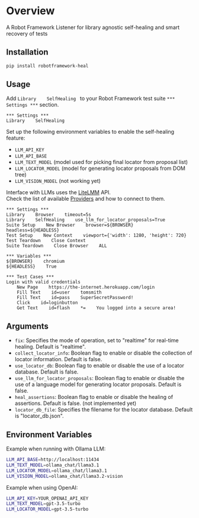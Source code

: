 # Overview  

A Robot Framework Listener for library agnostic self-healing and smart recovery of tests

## Installation
```bash
pip install robotframework-heal
```

## Usage

Add `Library    SelfHealing ` to your Robot Framework test suite `*** Settings ***` section.

```robotframework
*** Settings ***
Library    SelfHealing
```	

Set up the following environment variables to enable the self-healing feature:

* `LLM_API_KEY`
* `LLM_API_BASE`
* `LLM_TEXT_MODEL` (model used for picking final locator from proposal list)
* `LLM_LOCATOR_MODEL` (model for generating locator proposals from DOM tree)
* `LLM_VISION_MODEL` (not working yet)

Interface with LLMs uses the [LiteLMM](https://docs.litellm.ai) API.  
Check the list of available [Providers](https://docs.litellm.ai/docs/providers) and how to connect to them.



```robotframework
*** Settings ***
Library    Browser    timeout=5s
Library    SelfHealing    use_llm_for_locator_proposals=True
Suite Setup    New Browser    browser=${BROWSER}    headless=${HEADLESS}
Test Setup    New Context    viewport={'width': 1280, 'height': 720}
Test Teardown    Close Context
Suite Teardown    Close Browser    ALL

*** Variables ***
${BROWSER}    chromium
${HEADLESS}    True

*** Test Cases ***
Login with valid credentials
    New Page    https://the-internet.herokuapp.com/login
    Fill Text    id=user    tomsmith
    Fill Text    id=pass    SuperSecretPassword!
    Click    id=loginbutton
    Get Text    id=flash    *=    You logged into a secure area!
```

## Arguments

* `fix`: Specifies the mode of operation, set to "realtime" for real-time healing. Default is "realtime".
* `collect_locator_info`: Boolean flag to enable or disable the collection of locator information. Default is false.
* `use_locator_db`: Boolean flag to enable or disable the use of a locator database. Default is false.
* `use_llm_for_locator_proposals`: Boolean flag to enable or disable the use of a language model for generating locator proposals. Default is false.
* `heal_assertions`: Boolean flag to enable or disable the healing of assertions. Default is false. (not implemented yet)
* `locator_db_file`: Specifies the filename for the locator database. Default is "locator_db.json".

## Environment Variables

Example when running with Ollama LLM:

```bash
LLM_API_BASE=http://localhost:11434
LLM_TEXT_MODEL=ollama_chat/llama3.1
LLM_LOCATOR_MODEL=ollama_chat/llama3.1
LLM_VISION_MODEL=ollama_chat/llama3.2-vision
```

Example when using OpenAI:

```bash
LLM_API_KEY=YOUR_OPENAI_API_KEY
LLM_TEXT_MODEL=gpt-3.5-turbo
LLM_LOCATOR_MODEL=gpt-3.5-turbo
```